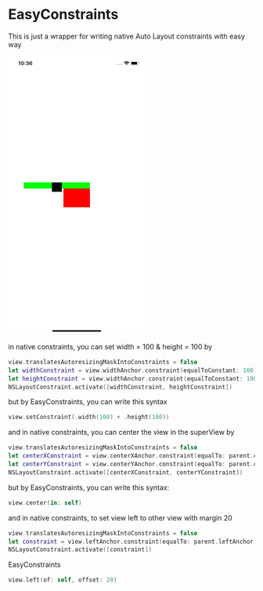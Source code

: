 # EasyConstraints
This is just a wrapper for writing native Auto Layout constraints with easy way

<img src="https://github.com/deda9/EasyConstraints/blob/master/image.png" height="568" width="280">

in native constraints, you can set width = 100 & height = 100 by
```Swift
view.translatesAutoresizingMaskIntoConstraints = false
let widthConstraint = view.widthAnchor.constraint(equalToConstant: 100)
let heightConstraint = view.widthAnchor.constraint(equalToConstant: 100)
NSLayoutConstraint.activate([widthConstraint, heightConstraint])

````


but by EasyConstraints, you can write this syntax
````Swift
view.setConstraint(.width(100) + .height(100))
````


and in native constraints, you can center the view in the superView by
````Swift
view.translatesAutoresizingMaskIntoConstraints = false
let centerXConstraint = view.centerXAnchor.constraint(equalTo: parent.centerXAnchor, constant: 0)
let centerYConstraint = view.centerYAnchor.constraint(equalTo: parent.centerYAnchor, constant: 0)
NSLayoutConstraint.activate([centerXConstraint, centerYConstraint])
````


but by EasyConstraints, you can write this syntax:
````Swift
view.center(in: self)
````


and in native constraints, to set view left to other view with margin 20 

````Swift
view.translatesAutoresizingMaskIntoConstraints = false
let constraint = view.leftAnchor.constraint(equalTo: parent.leftAnchor, constant: 20)
NSLayoutConstraint.activate([constraint])

````



EasyConstraints 
````Swift
view.left(of: self, offset: 20)
````
